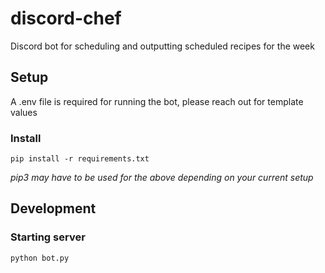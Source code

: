 # discord-chef
Discord bot for scheduling and outputting scheduled recipes for the week

## Setup
A .env file is required for running the bot, please reach out for template values

### Install

```pip install -r requirements.txt```

_pip3 may have to be used for the above depending on your current setup_

## Development

### Starting server

```python bot.py```
